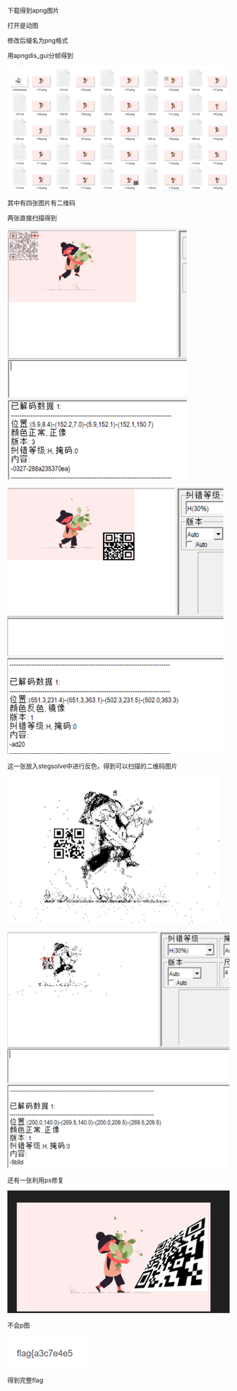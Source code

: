 下载得到apng图片

打开是动图

修改后缀名为png格式

用apngdis_gui分帧得到

![image-20250327211120950](./assets/image-20250327211120950.png)

其中有四张图片有二维码

两张直接扫描得到

![image-20250327211123664](./assets/image-20250327211123664.png)

![image-20250327211127540](./assets/image-20250327211127540.png)

这一张放入stegsolve中进行反色，得到可以扫描的二维码图片

![image-20250327211132643](./assets/image-20250327211132643.png)

![image-20250327211134299](./assets/image-20250327211134299.png)

 

还有一张利用ps修复

![image-20250327211145593](./assets/image-20250327211145593.png)

不会p图

![image-20250327211140393](./assets/image-20250327211140393.png)

得到完整flag